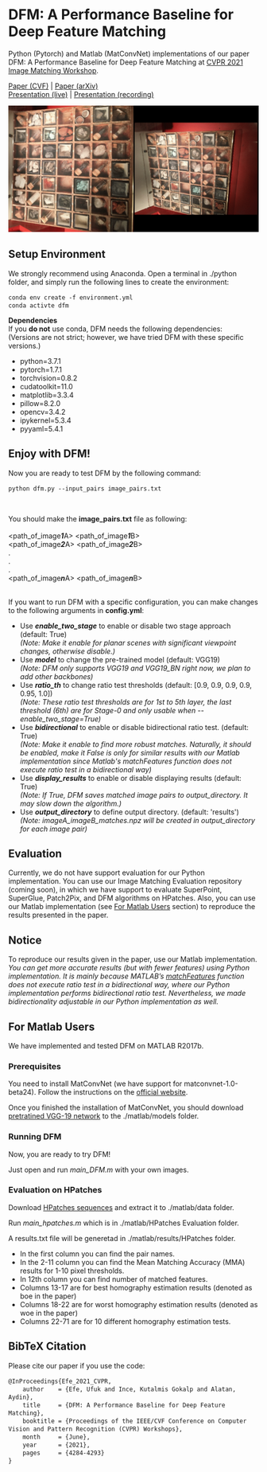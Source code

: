 # DFM: A Performance Baseline for Deep Feature Matching

Python (Pytorch) and Matlab (MatConvNet) implementations of our paper DFM: A Performance Baseline for Deep Feature Matching at [CVPR 2021 Image Matching Workshop](https://image-matching-workshop.github.io/).

[Paper (CVF)](https://openaccess.thecvf.com/content/CVPR2021W/IMW/papers/Efe_DFM_A_Performance_Baseline_for_Deep_Feature_Matching_CVPRW_2021_paper.pdf) | [Paper (arXiv)](https://arxiv.org/abs/2106.07791) <br />
[Presentation (live)](https://youtu.be/9cVV9m_b5Ys?t=9170) | [Presentation (recording)](https://www.youtube.com/watch?v=9oN09WkTwvo)

![Overview](hierarchical_refinement.gif)

## Setup Environment

We strongly recommend using Anaconda. Open a terminal in ./python folder, and simply run the following lines to create the environment:

````
conda env create -f environment.yml
conda activte dfm
````
**Dependencies** <br />
If you **do not** use conda, DFM needs the following dependencies: <br />
(Versions are not strict; however, we have tried DFM with these specific versions.)

- python=3.7.1
- pytorch=1.7.1
- torchvision=0.8.2
- cudatoolkit=11.0
- matplotlib=3.3.4
- pillow=8.2.0
- opencv=3.4.2
- ipykernel=5.3.4
- pyyaml=5.4.1

## Enjoy with DFM!
Now you are ready to test DFM by the following command:

````
python dfm.py --input_pairs image_pairs.txt
````

<br />

You should make the **image_pairs.txt** file as following: <br /> <br />
<path_of_image***1***A> <path_of_image***1***B> <br />
<path_of_image***2***A> <path_of_image***2***B> <br />
        .                                       <br />
        .                                       <br />
        .                                       <br />
<path_of_image***n***A> <path_of_image***n***B>
<br /> <br />

If you want to run DFM with a specific configuration, you can make changes to the following arguments in **config.yml**:
- Use ***enable_two_stage*** to enable or disable two stage approach (default: True) <br /> *(Note: Make it enable for planar scenes with significant viewpoint changes, otherwise disable.)*
- Use ***model*** to change the pre-trained model (default: VGG19) <br /> *(Note: DFM only supports VGG19 and VGG19_BN right now, we plan to add other backbones)*
- Use ***ratio_th*** to change ratio test thresholds (default: [0.9, 0.9, 0.9, 0.9, 0.95, 1.0]) <br /> *(Note: These ratio test thresholds are for 1st to 5th layer, the last threshold (6th) are for Stage-0 and only usable when --enable_two_stage=True)*
- Use ***bidirectional*** to enable or disable bidirectional ratio test. (default: True) <br /> *(Note: Make it enable to find more robust matches. Naturally, it should be enabled, make it False is only for similar results with our Matlab implementation since Matlab's matchFeatures function does not execute ratio test in a bidirectional way)*
- Use ***display_results*** to enable or disable displaying results (default: True) <br /> *(Note: If True, DFM saves matched image pairs to output_directory. It may slow down the algorithm.)*
- Use ***output_directory*** to define output directory. (default: 'results') <br /> *(Note: imageA_imageB_matches.npz will be created in output_directory for each image pair)*

## Evaluation
Currently, we do not have support evaluation for our Python implementation.
You can use our Image Matching Evaluation repository (coming soon), in which we have support to evaluate SuperPoint, SuperGlue, Patch2Pix, and DFM algorithms on HPatches.
Also, you can use our Matlab implementation (see [For Matlab Users](#for-matlab-users) section) to reproduce the results presented in the paper.

## Notice
To reproduce our results given in the paper, use our Matlab implementation. <br /> *You can get more accurate results (but with fewer features) using Python implementation. It is mainly because MATLAB’s [matchFeatures](https://www.mathworks.com/help/vision/ref/matchfeatures.html) function does not execute ratio test in a bidirectional way, where our Python implementation performs bidirectional ratio test. Nevertheless, we made bidirectionality adjustable in our Python implementation as well.*

## For Matlab Users

We have implemented and tested DFM on MATLAB R2017b.

### Prerequisites

You need to install MatConvNet (we have support for matconvnet-1.0-beta24). Follow the instructions on the [official website](https://www.vlfeat.org/matconvnet/install/).

Once you finished the installation of MatConvNet, you should download [pretratined VGG-19 network](https://www.vlfeat.org/matconvnet/models/imagenet-vgg-verydeep-19.mat) to the ./matlab/models folder.

### Running DFM
Now, you are ready to try DFM!

Just open and run *main_DFM.m* with your own images.

### Evaluation on HPatches

Download [HPatches sequences](http://icvl.ee.ic.ac.uk/vbalnt/hpatches/hpatches-sequences-release.tar.gz) and extract it to ./matlab/data folder.

Run *main_hpatches.m* which is in ./matlab/HPatches Evaluation folder.

A results.txt file will be generetad in ./matlab/results/HPatches folder. 
- In the first column you can find the pair names.
- In the 2-11 column you can find the Mean Matching Accuracy (MMA) results for 1-10 pixel thresholds. 
- In 12th column you can find number of matched features.
- Columns 13-17 are for best homography estimation results (denoted as boe in the paper)
- Columns 18-22 are for worst homography estimation results (denoted as woe in the paper)
- Columns 22-71 are for 10 different homography estimation tests.

## BibTeX Citation
Please cite our paper if you use the code:

```
@InProceedings{Efe_2021_CVPR,
    author    = {Efe, Ufuk and Ince, Kutalmis Gokalp and Alatan, Aydin},
    title     = {DFM: A Performance Baseline for Deep Feature Matching},
    booktitle = {Proceedings of the IEEE/CVF Conference on Computer Vision and Pattern Recognition (CVPR) Workshops},
    month     = {June},
    year      = {2021},
    pages     = {4284-4293}
}
```


